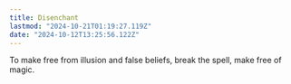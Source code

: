 ```yaml
---
title: Disenchant
lastmod: "2024-10-21T01:19:27.119Z"
date: "2024-10-12T13:25:56.122Z"
---
```


To make free from illusion and false beliefs, break the spell, make free of magic.

